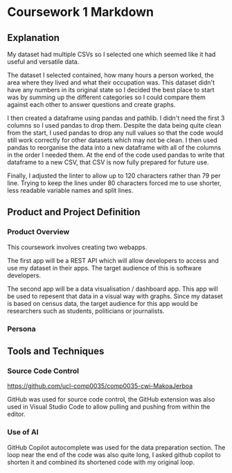 # Coursework 1 Markdown
## Explanation
My dataset had multiple CSVs so I selected one which seemed like it had useful and versatile data.

The dataset I selected contained, how many hours a person worked, the area where they lived and what their occupation was. This dataset didn't have any numbers in its original state so I decided the best place to start was by summing up the different categories so I could compare them against each other to answer questions and create graphs.

I then created a dataframe using pandas and pathlib. I didn't need the first 3 columns so I used pandas to drop them.  Despite the data being quite clean from the start, I used pandas to drop any null values so that the code would still work correctly for other datasets which may not be clean. I then used pandas to reorganise the data into a new dataframe with all of the columns in the order I needed them. At the end of the code used pandas to write that dataframe to a new CSV, that CSV is now fully prepared for future use.

Finally, I adjusted the linter to allow up to 120 characters rather than 79 per line. Trying to keep the lines under 80 characters forced me to use shorter, less readable variable names and split lines.
## Product and Project Definition
### Product Overview
This coursework involves creating two webapps. 

The first app will be a REST API which will allow developers to access and use my dataset in their apps. The target audience of this is software developers.

The second app will be a data visualisation / dashboard app. This app will be used to repesent that data in a visual way with graphs. Since my dataset is based on census data, the target audience for this app would be researchers such as students, politicians or journalists.
### Persona
## Tools and Techniques
### Source Code Control
https://github.com/ucl-comp0035/comp0035-cwi-MakoaJerboa


GitHub was used for source code control, the GitHub extension was also used in Visual Studio Code to allow pulling and pushing from within the editor.
### Use of AI
GitHub Copilot autocomplete was used for the data preparation section. The loop near the end of the code was also quite long, I asked github copilot to shorten it and combined its shortened code with my original loop.